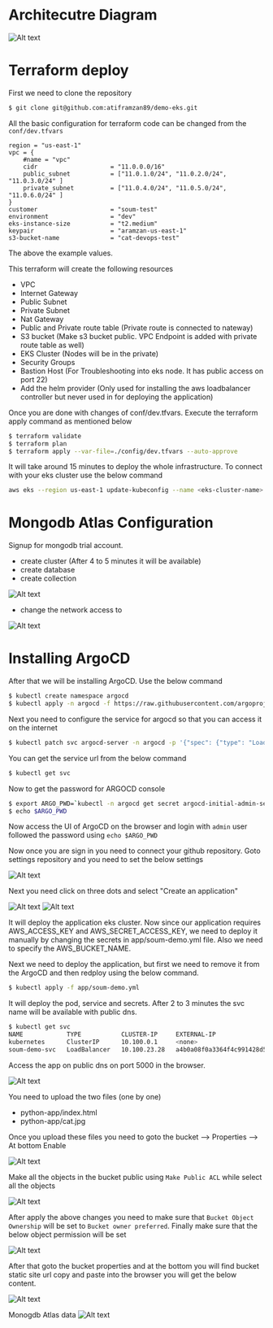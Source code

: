 # Architecutre Diagram

![Alt text](./assets/1-architecture.png?raw=true "Architectre")

# Terraform deploy

First we need to clone the repository

```bash
$ git clone git@github.com:atiframzan89/demo-eks.git
```
All the basic configuration for terraform code can be changed from the `conf/dev.tfvars`
```
region = "us-east-1"
vpc = {
    #name = "vpc"
    cidr                    = "11.0.0.0/16"
    public_subnet           = ["11.0.1.0/24", "11.0.2.0/24", "11.0.3.0/24" ]
    private_subnet          = ["11.0.4.0/24", "11.0.5.0/24", "11.0.6.0/24" ]
}
customer                    = "soum-test"
environment                 = "dev"
eks-instance-size           = "t2.medium"  
keypair                     = "aramzan-us-east-1"
s3-bucket-name              = "cat-devops-test"
```
The above the example values.

This terraform will create the following resources

* VPC
* Internet Gateway
* Public Subnet
* Private Subnet
* Nat Gateway
* Public and Private route table (Private route is connected to nateway)
* S3 bucket (Make s3 bucket public. VPC Endpoint is added with private route table as well)
* EKS Cluster (Nodes will be in the private)
* Security Groups
* Bastion Host (For Troubleshooting into eks node. It has public access on port 22)
* Add the helm provider (Only used for installing the aws loadbalancer controller but never used in for deploying the application)

Once you are done with changes of conf/dev.tfvars. Execute the terraform apply command as mentioned below

```bash
$ terraform validate
$ terraform plan
$ terraform apply --var-file=./config/dev.tfvars --auto-approve
```
It will take around 15 minutes to deploy the whole infrastructure. To connect with your eks cluster use the below command

```bash
aws eks --region us-east-1 update-kubeconfig --name <eks-cluster-name>
```

# Mongodb Atlas Configuration

Signup for mongodb trial account.

* create cluster (After 4 to 5 minutes it will be available)
* create database
* create collection

![Alt text](./assets/11-mongo.png?raw=true "Architectre")

* change the network access to 

![Alt text](./assets/10-mongo.png?raw=true "Architectre")


# Installing ArgoCD

After that we will be installing ArgoCD. Use the below command

```bash
$ kubectl create namespace argocd
$ kubectl apply -n argocd -f https://raw.githubusercontent.com/argoproj/argo-cd/v2.5.6/manifests/install.yaml
```

Next you need to configure the service for argocd so that you can access it on the internet

```bash
$ kubectl patch svc argocd-server -n argocd -p '{"spec": {"type": "LoadBalancer"}}'
```
You can get the service url from the below command

```bash
$ kubectl get svc 
```

Now to get the password for ARGOCD console

```bash
$ export ARGO_PWD=`kubectl -n argocd get secret argocd-initial-admin-secret -o jsonpath="{.data.password}" | base64 -d` 
$ echo $ARGO_PWD
```
Now access the UI of ArgoCD on the browser and login with `admin` user followed the password using `echo $ARGO_PWD`

Now once you are sign in you need to connect your github repository. Goto settings repository and you need to set the below settings

![Alt text](./assets/2-argocd.png?raw=true "ArgoCD Github Connectivity")

Next you need click on three dots and select "Create an application"

![Alt text](./assets/3-argocd.png?raw=true "ArgoCD Github Connectivity")
![Alt text](./assets/4-argocd.png?raw=true "ArgoCD Github Connectivity")

It will deploy the application eks cluster. Now since our application requires AWS_ACCESS_KEY and AWS_SECRET_ACCESS_KEY, we need to deploy it manually by changing the secrets in app/soum-demo.yml file. Also we need to specify the AWS_BUCKET_NAME. 

Next we need to deploy the application, but first we need to remove it from the ArgoCD and then redploy using the below command.

```bash
$ kubectl apply -f app/soum-demo.yml
```
It will deploy the pod, service and secrets. After 2 to 3 minutes the svc name will be available with public dns.

```bash
$ kubectl get svc
NAME            TYPE           CLUSTER-IP     EXTERNAL-IP                                                               PORT(S)          AGE
kubernetes      ClusterIP      10.100.0.1     <none>                                                                    443/TCP          64m
soum-demo-svc   LoadBalancer   10.100.23.28   a4b0a08f0a3364f4c991428d5fd07960-1193304650.us-east-1.elb.amazonaws.com   5000:31780/TCP   7m39s
```

Access the app on public dns on port 5000 in the browser.

![Alt text](./assets/5-app.png?raw=true "APP")

You need to upload the two files (one by one)
* python-app/index.html
* python-app/cat.jpg

Once you upload these files you need to goto the bucket --> Properties --> At bottom Enable 

![Alt text](./assets/6-s3.png?raw=true "S3 Configuration")

Make all the objects in the bucket public using `Make Public ACL` while select all the objects

![Alt text](./assets/7-s3.png?raw=true "S3 Configuration")

After apply the above changes you need to make sure that `Bucket Object Ownership` will be set to `Bucket owner preferred`. Finally make sure that the below object permission will be set

![Alt text](./assets/8-s3.png?raw=true "S3 Configuration")

After that goto the bucket properties and at the bottom you will find bucket static site url copy and paste into the browser you will get the below content.

![Alt text](./assets/9-final.png?raw=true "S3 Configuration")

Monogdb Atlas data
![Alt text](./assets/12-mongo.png?raw=true "S3 Configuration")



